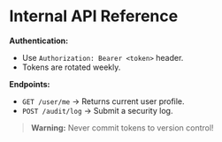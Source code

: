 # Internal API Reference
**Authentication:**  
- Use `Authorization: Bearer <token>` header.  
- Tokens are rotated weekly.  

**Endpoints:**  
- `GET /user/me` → Returns current user profile.  
- `POST /audit/log` → Submit a security log.  

> **Warning:** Never commit tokens to version control!  